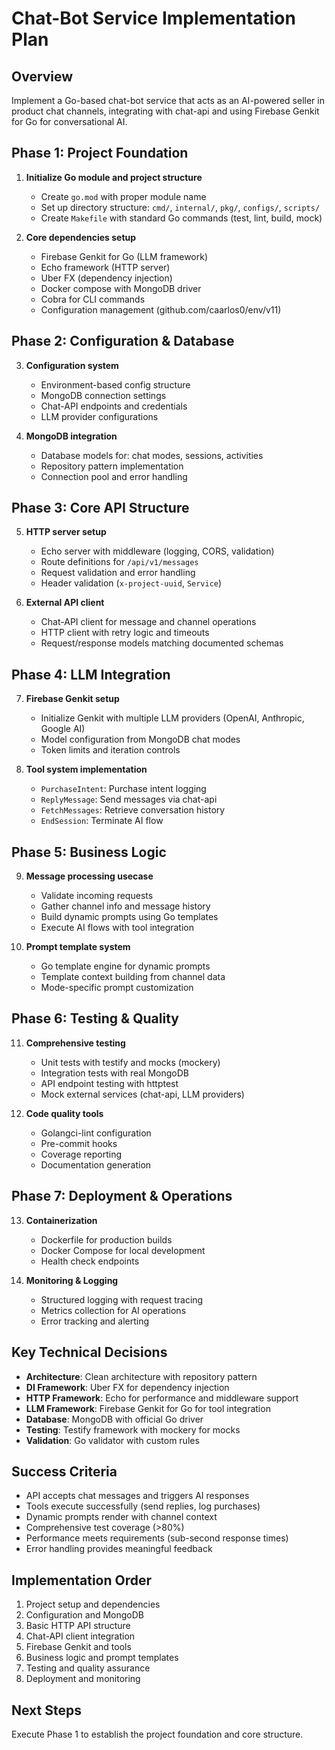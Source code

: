 # Chat-Bot Service Implementation Plan

## Overview

Implement a Go-based chat-bot service that acts as an AI-powered seller in product chat channels, integrating with chat-api and using Firebase Genkit for Go for conversational AI.

## Phase 1: Project Foundation

1. **Initialize Go module and project structure**

   - Create `go.mod` with proper module name
   - Set up directory structure: `cmd/`, `internal/`, `pkg/`, `configs/`, `scripts/`
   - Create `Makefile` with standard Go commands (test, lint, build, mock)

2. **Core dependencies setup**
   - Firebase Genkit for Go (LLM framework)
   - Echo framework (HTTP server)
   - Uber FX (dependency injection)
   - Docker compose with MongoDB driver
   - Cobra for CLI commands
   - Configuration management (github.com/caarlos0/env/v11)

## Phase 2: Configuration & Database

3. **Configuration system**

   - Environment-based config structure
   - MongoDB connection settings
   - Chat-API endpoints and credentials
   - LLM provider configurations

4. **MongoDB integration**
   - Database models for: chat modes, sessions, activities
   - Repository pattern implementation
   - Connection pool and error handling

## Phase 3: Core API Structure

5. **HTTP server setup**

   - Echo server with middleware (logging, CORS, validation)
   - Route definitions for `/api/v1/messages`
   - Request validation and error handling
   - Header validation (`x-project-uuid`, `Service`)

6. **External API client**
   - Chat-API client for message and channel operations
   - HTTP client with retry logic and timeouts
   - Request/response models matching documented schemas

## Phase 4: LLM Integration

7. **Firebase Genkit setup**

   - Initialize Genkit with multiple LLM providers (OpenAI, Anthropic, Google AI)
   - Model configuration from MongoDB chat modes
   - Token limits and iteration controls

8. **Tool system implementation**
   - `PurchaseIntent`: Purchase intent logging
   - `ReplyMessage`: Send messages via chat-api
   - `FetchMessages`: Retrieve conversation history
   - `EndSession`: Terminate AI flow

## Phase 5: Business Logic

9. **Message processing usecase**

   - Validate incoming requests
   - Gather channel info and message history
   - Build dynamic prompts using Go templates
   - Execute AI flows with tool integration

10. **Prompt template system**
    - Go template engine for dynamic prompts
    - Template context building from channel data
    - Mode-specific prompt customization

## Phase 6: Testing & Quality

11. **Comprehensive testing**

    - Unit tests with testify and mocks (mockery)
    - Integration tests with real MongoDB
    - API endpoint testing with httptest
    - Mock external services (chat-api, LLM providers)

12. **Code quality tools**
    - Golangci-lint configuration
    - Pre-commit hooks
    - Coverage reporting
    - Documentation generation

## Phase 7: Deployment & Operations

13. **Containerization**

    - Dockerfile for production builds
    - Docker Compose for local development
    - Health check endpoints

14. **Monitoring & Logging**
    - Structured logging with request tracing
    - Metrics collection for AI operations
    - Error tracking and alerting

## Key Technical Decisions

- **Architecture**: Clean architecture with repository pattern
- **DI Framework**: Uber FX for dependency injection
- **HTTP Framework**: Echo for performance and middleware support
- **LLM Framework**: Firebase Genkit for Go for tool integration
- **Database**: MongoDB with official Go driver
- **Testing**: Testify framework with mockery for mocks
- **Validation**: Go validator with custom rules

## Success Criteria

- API accepts chat messages and triggers AI responses
- Tools execute successfully (send replies, log purchases)
- Dynamic prompts render with channel context
- Comprehensive test coverage (>80%)
- Performance meets requirements (sub-second response times)
- Error handling provides meaningful feedback

## Implementation Order

1. Project setup and dependencies
2. Configuration and MongoDB
3. Basic HTTP API structure
4. Chat-API client integration
5. Firebase Genkit and tools
6. Business logic and prompt templates
7. Testing and quality assurance
8. Deployment and monitoring

## Next Steps

Execute Phase 1 to establish the project foundation and core structure.
